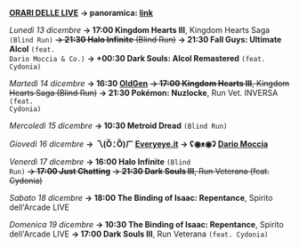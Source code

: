 <b><u>ORARI DELLE LIVE</u></b>
<b>→ panoramica: <a href="https://trello.com/b/iKwdSGf3/sabaku">link</a></b>

<i>Lunedì 13 dicembre</i>
<b>→ 17:00 Kingdom Hearts III</b>, Kingdom Hearts Saga <code>(Blind Run)</code>
<s><b>→ 21:30 Halo Infinite</b> (Blind Run)</s>
<b>→ 21:30 Fall Guys: Ultimate Alcol</b> <code>(feat. Dario Moccia & Co.)</code>
<b>→ +00:30 Dark Souls: Alcol Remastered</b> <code>(feat. Cydonia)</code>

<i>Martedì 14 dicembre</i>
<b>→ 16:30 <a href="https://www.twitch.tv/oldgenproject">OldGen</a></b>
<s><b>→ 17:00 Kingdom Hearts III</b>, Kingdom Hearts Saga (Blind Run)</s>
<b>→ 21:30 Pokémon: Nuzlocke</b>, Run Vet. INVERSA <code>(feat. Cydonia)</code>

<i>Mercoledì 15 dicembre</i>
<b>→ 10:30 Metroid Dread</b> <code>(Blind Run)</code>

<i>Giovedì 16 dicembre</i>
<b>→ 乁(Ȍ⍘Ȍ)ㄏ <a href="https://www.twitch.tv/everyeyeit">Everyeye.it</a></b>
<b>→ ʢ◉ᴥ◉ʡ <a href="https://www.twitch.tv/dariomocciatwitch">Dario Moccia</a></b>

<i>Venerdì 17 dicembre</i>
<b>→ 16:00 Halo Infinite</b> <code>(Blind Run)</code>
<s><b>→ 17:00 Just Chatting</b></s>
<s><b>→ 21:30 Dark Souls III</b>, Run Veterana (feat. Cydonia)</s>

<i>Sabato 18 dicembre</i>
<b>→ 18:00 The Binding of Isaac: Repentance</b>, Spirito dell'Arcade LIVE

<i>Domenica 19 dicembre</i>
<b>→ 10:30 The Binding of Isaac: Repentance</b>, Spirito dell'Arcade LIVE
<b>→ 17:00 Dark Souls III</b>, Run Veterana <code>(feat. Cydonia)</code>
